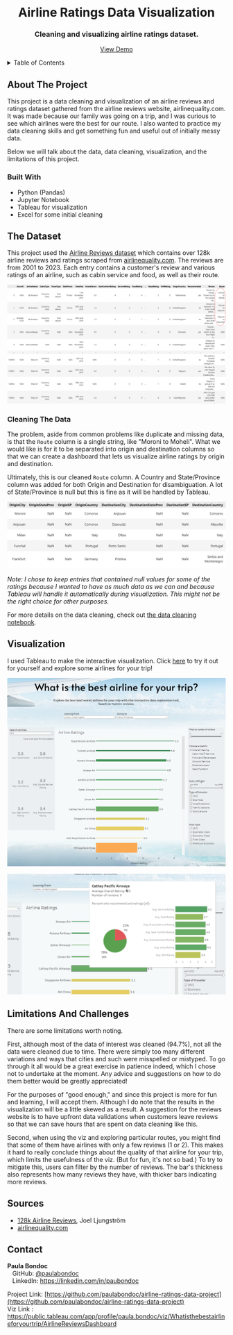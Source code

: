 <!-- PROJECT LOGO -->
<br />
<div align="center">
  <a href="https://github.com/paulabondoc/airline-ratings-data-project">
    <!--img src="images/logo.png" alt="Logo" width="80" height="80" -->
  </a>

<h1 align="center">Airline Ratings Data Visualization</h3>
<h3 align="center">Cleaning and visualizing airline ratings dataset.</h3>

  <p align="center">
    <a href="https://public.tableau.com/app/profile/paula.bondoc/viz/Whatisthebestairlineforyourtrip/AirlineReviewsDashboard">View Demo</a>
  </p>
</div>



<!-- TABLE OF CONTENTS -->
<details>
  <summary>Table of Contents</summary>
  <ol>
    <li>
      <a href="#about-the-project">About The Project</a>
      <ul>
        <li><a href="#built-with">Built With</a></li>
      </ul>
    </li>
    <li>
      <a href="#the-dataset">The Dataset</a>
      <ul>
        <li><a href="#cleaning-the-data">Cleaning The Data</a></li>
      </ul>
    </li>
    <li><a href="#visualization">Visualization</a></li>
    <li><a href="#limitations-and-challenges">Limitations And Challenges</a></li>
    <li><a href="#sources">Sources</a></li>
    <li><a href="#contact">Contact</a></li>
  </ol>
</details>


## About The Project

<!-- [![Product Name Screen Shot][product-screenshot]](https://example.com) -->

This project is a data cleaning and visualization of an airline reviews and ratings dataset gathered from the airline reviews website, airlinequality.com. It was made because our family was going on a trip, and I was curious to see which airlines were the best for our route. I also wanted to practice my data cleaning skills and get something fun and useful out of initially messy data.

Below we will talk about the data, data cleaning, visualization, and the limitations of this project.


### Built With

* Python (Pandas)
* Jupyter Notebook
* Tableau for visualization
* Excel for some initial cleaning

## The Dataset

This project used the [Airline Reviews dataset][raw-data] which contains over 128k airline reviews and ratings scraped from [airlinequality.com](airlinequality.com). The reviews are from 2001 to 2023. Each entry contains a customer's review and various ratings of an airline, such as cabin service and food, as well as their route.

![Screenshot of raw dataset, with entries of Route column circled in red.][data-screenshot-before]


### Cleaning The Data

The problem, aside from common problems like duplicate and missing data, is that the `Route` column is a single string, like "Moroni to Moheli". What we would like is for it to be separated into origin and destination columns so that we can create a dashboard that lets us visualize airline ratings by origin and destination.

Ultimately, this is our cleaned `Route` column. A Country and State/Province column was added for both Origin and Destination for disambiguation. A lot of State/Province is null but this is fine as it will be handled by Tableau.

![Screenshot of cleaned route data.][cleaned-route-screenshot]

*Note: I chose to keep entries that contained null values for some of the ratings because I wanted to have as much data as we can and because Tableau will handle it automatically during visualization. This might not be the right choice for other purposes.*

For more details on the data cleaning, check out [the data cleaning notebook][data-cleaning-notebook].

## Visualization

I used Tableau to make the interactive visualization. Click [here][Tableau-viz] to try it out for yourself and explore some airlines for your trip!

[![Screenshot of the viz.][product-screenshot]][Tableau-viz]

[![Tooltip of the viz.][viz-tooltip]][Tableau-viz]


## Limitations And Challenges


There are some limitations worth noting.

First, although most of the data of interest was cleaned (94.7%), not all the data were cleaned due to time. There were simply too many different variations and ways that cities and such were misspelled or mistyped. To go through it all would be a great exercise in patience indeed, which I chose not to undertake at the moment. Any advice and suggestions on how to do them better would be greatly appreciated!

For the purposes of "good enough," and since this project is more for fun and learning, I will accept them. Although I do note that the results in the visualization will be a little skewed as a result. A suggestion for the reviews website is to have upfront data validations when customers leave reviews so that we can save hours that are spent on data cleaning like this.

Second, when using the viz and exploring particular routes, you might find that some of them have airlines with only a few reviews (1 or 2). This makes it hard to really conclude things about the quality of that airline for your trip, which limits the usefulness of the viz. (But for fun, it's not so bad.) To try to mitigate this, users can filter by the number of reviews. The bar's thickness also represents how many reviews they have, with thicker bars indicating more reviews.

## Sources

- [128k Airline Reviews][raw-data], Joel Ljungström
- [airlinequality.com](airlinequality.com)

## Contact

<p>

  **Paula Bondoc** <br>
  &nbsp;&nbsp; GitHub: [@paulabondoc](https://github.com/paulabondoc) <br>
  &nbsp;&nbsp; LinkedIn: https://linkedin.com/in/paubondoc

  Project Link: [https://github.com/paulabondoc/airline-ratings-data-project](https://github.com/paulabondoc/airline-ratings-data-project) <br>
  Viz Link : https://public.tableau.com/app/profile/paula.bondoc/viz/Whatisthebestairlineforyourtrip/AirlineReviewsDashboard

</p>



<!-- MARKDOWN LINKS & IMAGES -->
[linkedin-shield]: https://img.shields.io/badge/-LinkedIn-black.svg?style=for-the-badge&logo=linkedin&colorB=555
[linkedin-url]: https://linkedin.com/in/paubondoc
[product-screenshot]: <images/viz screenshot.png>
[viz-tooltip]: images/viz-tooltip.PNG
[data-screenshot-before]: images/raw-dataset-screenshot.png
[cleaned-route-screenshot]: images/cleaned-route-screenshot.png
[data-cleaning-notebook]: https://github.com/paulabondoc/airline-ratings-data-project/blob/main/Script1%20-%20Data_cleaning.ipynb

[Tableau-viz]: https://public.tableau.com/app/profile/paula.bondoc/viz/Whatisthebestairlineforyourtrip/AirlineReviewsDashboard
[raw-data]: https://www.kaggle.com/datasets/joelljungstrom/128k-airline-reviews/data
